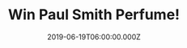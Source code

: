 ---
campaign-uuid: "c-481edff4-831e-4374-a98a-faef5d5c4f8a"
type: "Competition"
category: "Gifts"
date: "2019-06-19T06:00:00.000Z"
end-date: "2019-08-19T23:59:00.000Z"
disable-form: false
is_promoted: true
has_entry_page: true
title: "Win Paul Smith Perfume!"
competition-description: "<p>Fresh. Modern. Airy. Individual. Addictive. Sensual.\
  \ Not words you'd automatically associate with a rose fragrance. But the moment\
  \ you mist Paul Smith Rose, you abandon all preconceptions. Paul Smith brings to\
  \ this fragrance his signature skill an instinctive knack of redefining the classics,\
  \ introducing an unmistakable note of edgy elegance. This is, quite simply, a rose\
  \ fragrance for a new generation.</p>\n<p>Click below for a chance to win.</p>\n"
hero-header: "Win Paul Smith Perfume!"
terms-confirmation: "N/A"
banner-img: "https://assets.expresslyapp.com/asset-3e29cbe6-1965-4575-b592-d02fbd8d902c.jpg"
logo-left-href: "http://club.expressly.io"
logo-left-image: "https://assets.expresslyapp.com/asset-2ed4f2d2-b0b0-4fed-9d62-fdc8a7123268.jpg"
logo-left-title: "ExpresslyClub"
bg-image-hero: "https://assets.expresslyapp.com/asset-399847b0-3ac7-45a6-b1c3-3b2d7f25799f.jpg"
bg-image-first: "https://assets.expresslyapp.com/asset-384899b7-a317-4d4f-9c18-a17d7c7f91dc.jpg"
section1-content: "<p>The rose at the heart of this fragrance bears Paul Smith’s name.\
  \ It was cultivated and given as a gift from Paul’s wife for his birthday. This\
  \ proved to be an inspiration for a fragrance. The Paul Smith rose is a potently\
  \ fragrant, cochineal pink bloom, with a tight peony centre and full outer centre.\
  \ It was first presented in 2006 at the Chelsea Flower Show.</p>\n<p>Rose by Paul\
  \ Smith is something altogether different. Fresh and individual, modern and memorable.</p>\n\
  <p>Enter below for a chance to win it now!</p>\n"
entry-title: "Win Paul Smith Rose Perfume!"
entry-content: "<p>Enter the draw to win Paul Smith Rose Perfume by completing the\
  \ form below before 23:59 on the 19th of August  2019.</p>\n"
has-winner: false
prize-description: "Paul Smith Rose perfume"
special-conditions: "Multiple entries are allowed up to one every day."
country-restrictions:
- "US"
---